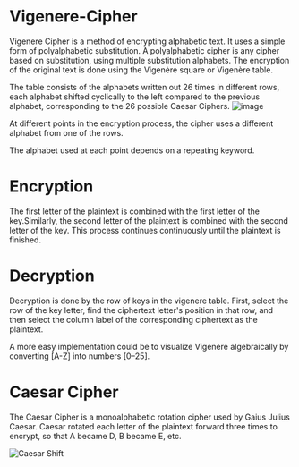 # Vigenere-Cipher
Vigenere Cipher is a method of encrypting alphabetic text. It uses a simple form of polyalphabetic substitution. A polyalphabetic cipher is any cipher based on substitution, using multiple substitution alphabets. The encryption of the original text is done using the Vigenère square or Vigenère table.
 
The table consists of the alphabets written out 26 times in different rows, each alphabet shifted cyclically to the left compared to the previous alphabet, corresponding to the 26 possible Caesar Ciphers.
![image](https://user-images.githubusercontent.com/76071184/145519088-22d3626e-28d7-48f2-b4d4-4c9ef87299ef.png)

At different points in the encryption process, the cipher uses a different alphabet from one of the rows.

The alphabet used at each point depends on a repeating keyword.

# Encryption 
The first letter of the plaintext is combined with the first letter of the key.Similarly, the second letter of the plaintext is combined with the second letter of the key. This process continues continuously until the plaintext is finished.

# Decryption 
Decryption is done by the row of keys in the vigenere table. First, select the row of the key letter, find the ciphertext letter's position in that row, and then select the column label of the corresponding ciphertext as the plaintext.

A more easy implementation could be to visualize Vigenère algebraically by converting [A-Z] into numbers [0–25]. 

# Caesar Cipher
The Caesar Cipher is a monoalphabetic rotation cipher used by Gaius Julius Caesar. Caesar rotated each letter of the plaintext forward three times to encrypt, so that A became D, B became E, etc.
    
![Caesar Shift](https://user-images.githubusercontent.com/76071184/145519859-6816908b-bbf7-4637-bdfd-4bbeaf0d411e.png)
